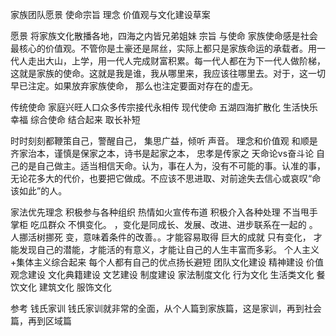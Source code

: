 家族团队愿景 使命宗旨 理念 价值观与文化建设草案


愿景 
将家族文化散播各地，四海之内皆兄弟姐妹
宗旨 与使命
家族使命感是社会最核心的价值观。不管你是土豪还是屌丝，实际上都只是家族命运的承载者。用一代人走出大山，上学，用一代人完成财富积累。每一代人都在为下一代人做阶梯，这就是家族的使命。这就是我是谁，我从哪里来，我应该往哪里去。对于，这一切早已注定。如果放弃家族使命， 那么也注定要面对存在的虚无。

传统使命 家庭兴旺人口众多传宗接代永相传
现代使命 五湖四海扩散化  生活快乐幸福
综合使命 结合起来 取长补短

 时时刻刻都鞭策自己，警醒自己， 
集思广益，倾听 声音。 
理念和价值观 
和顺是齐家治本，谨慎是保家之本，诗书是起家之本，
忠孝是传家之
天命论vs奋斗论
自己的是自己做主。适当相信天命。认为，事在人为，没有不可能的事。认准的事，无论花多大的代价，也要把它做成。不应该不思进取、对前途失去信心或哀叹“命该如此”的人。 

家法优先理念
积极参与各种组织
热情如火宣传布道
积极介入各种处理 不当甩手掌柜 吃瓜群众
不惧变化。 
，变化是同成长、发展、改进、进步联系在一起的
。人挪活树挪死 变，意味着条件的改善。。才能容易取得  巨大的成就
只有变化， 才能发现自己的潜能，才能活的有意义，才能让自己的人生丰富而多彩。
个人主义+集体主义综合起来
每个人都有自己的优点扬长避短
团队文化建设
精神建设  价值观念建设 文化典籍建设  文艺建设 
制度建设  家法制度文化  行为文化
生活类文化  餐饮文化  建筑文化 服饰文化 

参考
钱氏家训
钱氏家训就非常的全面，从个人篇到家族篇，这是家训，再到社会篇，再到区域篇
